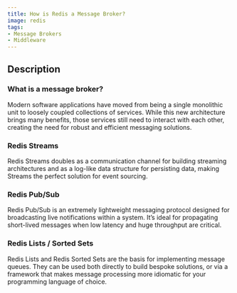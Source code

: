 ```yaml
---
title: How is Redis a Message Broker?
image: redis
tags:
- Message Brokers
- Middleware
---
```

## Description

### What is a message broker?

Modern software applications have moved from being a single monolithic unit to loosely coupled collections of services. While this new architecture brings many benefits, those services still need to interact with each other, creating the need for robust and efficient messaging solutions.

### Redis Streams 

Redis Streams doubles as a communication channel for building streaming architectures and as a log-like data structure for persisting data, making Streams the perfect solution for event sourcing.

### Redis Pub/Sub

Redis Pub/Sub is an extremely lightweight messaging protocol designed for broadcasting live notifications within a system. It’s ideal for propagating short-lived messages when low latency and huge throughput are critical.

### Redis Lists / Sorted Sets

Redis Lists and Redis Sorted Sets are the basis for implementing message queues. They can be used both directly to build bespoke solutions, or via a framework that makes message processing more idiomatic for your programming language of choice.